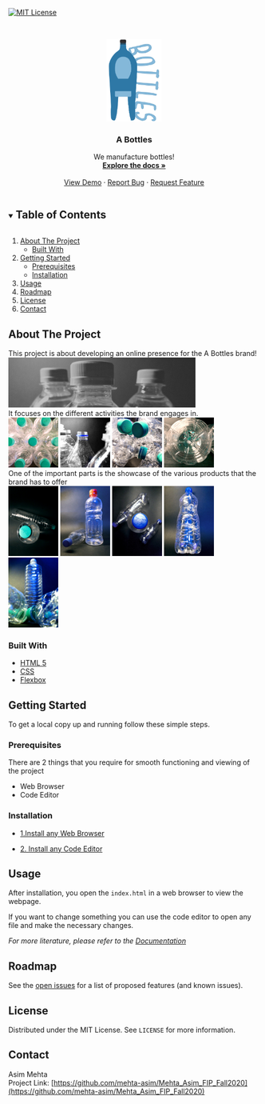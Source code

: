 [![MIT License][license-shield]][license-url]

<!-- PROJECT LOGO -->
<br />
<p align="center">
  <a href="https://github.com/mehta-asim/Mehta_Asim_FIP_Fall2020">
    <img src="images/logo.svg" alt="Logo" width="110" height="165">
  </a>

  <h3 align="center">A Bottles</h3>

  <p align="center">
    We manufacture bottles!
    <br />
    <a href="https://github.com/mehta-asim/Mehta_Asim_FIP_Fall2020"><strong>Explore the docs »</strong></a>
    <br />
    <br />
    <a href="https://github.com/mehta-asim/Mehta_Asim_FIP_Fall2020">View Demo</a>
    ·
    <a href="https://github.com/mehta-asim/Mehta_Asim_FIP_Fall2020/issues">Report Bug</a>
    ·
    <a href="https://github.com/mehta-asim/Mehta_Asim_FIP_Fall2020/issues">Request Feature</a>
  </p>
</p>



<!-- TABLE OF CONTENTS -->
<details open="open">
  <summary><h2 style="display: inline-block">Table of Contents</h2></summary>
  <ol>
    <li>
      <a href="#about-the-project">About The Project</a>
      <ul>
        <li><a href="#built-with">Built With</a></li>
      </ul>
    </li>
    <li>
      <a href="#getting-started">Getting Started</a>
      <ul>
        <li><a href="#prerequisites">Prerequisites</a></li>
        <li><a href="#installation">Installation</a></li>
      </ul>
    </li>
    <li><a href="#usage">Usage</a></li>
    <li><a href="#roadmap">Roadmap</a></li>
    <li><a href="#license">License</a></li>
    <li><a href="#contact">Contact</a></li>
  </ol>
</details>

<!-- ABOUT THE PROJECT -->
## About The Project

This project is about developing an online presence for the A Bottles brand!<br>
<img src="images/promo.jpg" width="375" height="100"><br>
It focuses on the different activities the brand engages in.<br>
<img src="images/manufacturing.jpg" width="100" height="100">
<img src="images/crafting_brands.jpg" width="100" height="100">
<img src="images/waste_free_world.jpg" width="100" height="100">
<img src="images/covid_19.jpg" width="100" height="100"><br>
One of the important parts is the showcase of the various products that the brand has to offer<br>
<img src="images/bottle_1.jpg" width="100" height="140">
<img src="images/bottle_2.jpg" width="100" height="140">
<img src="images/bottle_3.jpg" width="100" height="140">
<img src="images/bottle_4.jpg" width="100" height="140">
<img src="images/bottle_5.jpg" width="100" height="140">

### Built With

* [HTML 5](https://www.w3.org/TR/2008/WD-html5-20080122/)
* [CSS](https://www.w3.org/Style/CSS/Overview.en.html)
* [Flexbox](https://www.w3.org/TR/css-flexbox-1/#intro)

<!-- GETTING STARTED -->
## Getting Started

To get a local copy up and running follow these simple steps.

### Prerequisites

There are 2 things that you require for smooth functioning and viewing of the project<br>
<ul>
  <li>Web Browser</li>
  <li>Code Editor</li>
</ul>

### Installation

* [1.Install any Web Browser](https://www.google.com/search?q=download-web-browser)

* [2. Install any Code Editor](https://www.google.com/search?q=download-code-editor)

<!-- USAGE EXAMPLES -->
## Usage

After installation, you open the <code>index.html</code> in a web browser to view the webpage.

If you want to change something you can use the code editor to open any file and make the necessary changes.

_For more literature, please refer to the [Documentation](https://www.w3schools.com/html/html_editors.asp)_

<!-- ROADMAP -->
## Roadmap

See the [open issues](https://github.com/mehta-asim/Mehta_Asim_FIP_Fall2020/issues) for a list of proposed features (and known issues).

<!-- LICENSE -->
## License

Distributed under the MIT License. See `LICENSE` for more information.

<!-- CONTACT -->
## Contact
Asim Mehta<br>
Project Link: [https://github.com/mehta-asim/Mehta_Asim_FIP_Fall2020](https://github.com/mehta-asim/Mehta_Asim_FIP_Fall2020)

<!-- MARKDOWN LINKS & IMAGES -->
[license-shield]: https://img.shields.io/github/license/mehta-asim/repo.svg?style=for-the-badge
[license-url]: https://github.com/mehta-asim/Mehta_Asim_FIP_Fall2020/blob/master/LICENSE.txt
